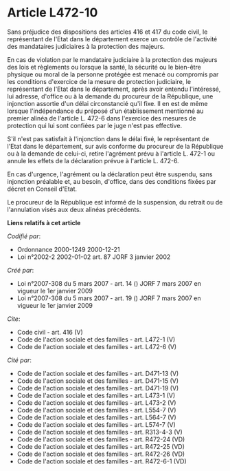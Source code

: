 # Article L472-10

Sans préjudice des dispositions des articles 416 et 417 du code civil, le représentant de l'Etat dans le département exerce
un contrôle de l'activité des mandataires judiciaires à la protection des majeurs. 

En cas de violation par le mandataire judiciaire à la protection des majeurs des lois et règlements ou lorsque la santé, la
sécurité ou le bien-être physique ou moral de la personne protégée est menacé ou compromis par les conditions d'exercice de
la mesure de protection judiciaire, le représentant de l'Etat dans le département, après avoir entendu l'intéressé, lui
adresse, d'office ou à la demande du procureur de la République, une injonction assortie d'un délai circonstancié qu'il fixe.
Il en est de même lorsque l'indépendance du préposé d'un établissement mentionné au premier alinéa de l'article L. 472-6 dans
l'exercice des mesures de protection qui lui sont confiées par le juge n'est pas effective. 

S'il n'est pas satisfait à l'injonction dans le délai fixé, le représentant de l'Etat dans le département, sur avis conforme
du procureur de la République ou à la demande de celui-ci, retire l'agrément prévu à l'article L. 472-1 ou annule les effets
de la déclaration prévue à l'article L. 472-6. 

En cas d'urgence, l'agrément ou la déclaration peut être suspendu, sans injonction préalable et, au besoin, d'office, dans
des conditions fixées par décret en Conseil d'Etat. 

Le procureur de la République est informé de la suspension, du retrait ou de l'annulation visés aux deux alinéas précédents.

**Liens relatifs à cet article**

_Codifié par_:

  - Ordonnance 2000-1249 2000-12-21
  - Loi n°2002-2 2002-01-02 art. 87 JORF 3 janvier 2002

_Créé par_:

  - Loi n°2007-308 du 5 mars 2007 - art. 14 () JORF 7 mars 2007 en vigueur le 1er janvier 2009
  - Loi n°2007-308 du 5 mars 2007 - art. 19 () JORF 7 mars 2007 en vigueur le 1er janvier 2009

_Cite_:

  - Code civil - art. 416 (V)
  - Code de l'action sociale et des familles - art. L472-1 (V)
  - Code de l'action sociale et des familles - art. L472-6 (V)

_Cité par_:

  - Code de l'action sociale et des familles - art. D471-13 (V)
  - Code de l'action sociale et des familles - art. D471-15 (V)
  - Code de l'action sociale et des familles - art. D471-19 (V)
  - Code de l'action sociale et des familles - art. L473-1 (V)
  - Code de l'action sociale et des familles - art. L473-2 (V)
  - Code de l'action sociale et des familles - art. L554-7 (V)
  - Code de l'action sociale et des familles - art. L564-7 (V)
  - Code de l'action sociale et des familles - art. L574-7 (V)
  - Code de l'action sociale et des familles - art. R313-4-3 (V)
  - Code de l'action sociale et des familles - art. R472-24 (VD)
  - Code de l'action sociale et des familles - art. R472-25 (VD)
  - Code de l'action sociale et des familles - art. R472-26 (VD)
  - Code de l'action sociale et des familles - art. R472-6-1 (VD)
